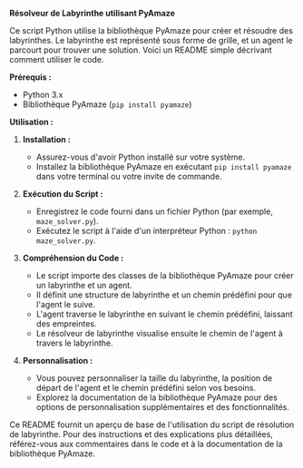 **Résolveur de Labyrinthe utilisant PyAmaze**

Ce script Python utilise la bibliothèque PyAmaze pour créer et résoudre des labyrinthes. Le labyrinthe est représenté sous forme de grille, et un agent le parcourt pour trouver une solution. Voici un README simple décrivant comment utiliser le code.

**Prérequis :**
- Python 3.x
- Bibliothèque PyAmaze (`pip install pyamaze`)

**Utilisation :**
1. **Installation :**
   - Assurez-vous d'avoir Python installé sur votre système.
   - Installez la bibliothèque PyAmaze en exécutant `pip install pyamaze` dans votre terminal ou votre invite de commande.

2. **Exécution du Script :**
   - Enregistrez le code fourni dans un fichier Python (par exemple, `maze_solver.py`).
   - Exécutez le script à l'aide d'un interpréteur Python : `python maze_solver.py`.

3. **Compréhension du Code :**
   - Le script importe des classes de la bibliothèque PyAmaze pour créer un labyrinthe et un agent.
   - Il définit une structure de labyrinthe et un chemin prédéfini pour que l'agent le suive.
   - L'agent traverse le labyrinthe en suivant le chemin prédéfini, laissant des empreintes.
   - Le résolveur de labyrinthe visualise ensuite le chemin de l'agent à travers le labyrinthe.

4. **Personnalisation :**
   - Vous pouvez personnaliser la taille du labyrinthe, la position de départ de l'agent et le chemin prédéfini selon vos besoins.
   - Explorez la documentation de la bibliothèque PyAmaze pour des options de personnalisation supplémentaires et des fonctionnalités.


Ce README fournit un aperçu de base de l'utilisation du script de résolution de labyrinthe. Pour des instructions et des explications plus détaillées, référez-vous aux commentaires dans le code et à la documentation de la bibliothèque PyAmaze.
